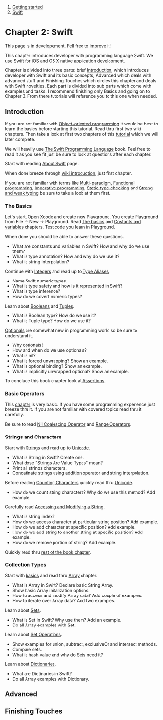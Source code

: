   
  
  1. [Getting started](https://github.com/Rep2/in2iOSPlayground/blob/master/Chapter%201:%20Getting%20started.md)
  2. [Swift](https://github.com/Rep2/in2iOSPlayground/blob/master/Chapter%202:%20Swift.md)
  

# Chapter 2: Swift

This page is in developement. Fell free to improve it!

This chapter introduces developer with programming language Swift. We use Swift for iOS and OS X native application development.

Chapter is divided into three parts: brief [Introduction](https://github.com/Rep2/in2iOSPlayground/blob/master/Chapter%202:%20Swift.md#introduction), which introduces developer with Swift and its basic concepts, Advanced which deals with advanced stuff and Finishing Touches which circles this chapter and deals with Swift novelties. Each part is divided into sub parts which come with examples and tasks. I recommend finishing only Basics and going on to Chapter 3. From there tutorials will reference you to this one when needed.


## Introduction

If you are not familiar with [Object-oriented programming](https://en.wikipedia.org/wiki/Object-oriented_programming) it would be best to learn the basics before starting this tutorial. Read thru first two wiki chapters. Then take a look at first two chapters of this [tutorial](http://www.raywenderlich.com/81952/intro-object-oriented-design-swift-part-1) which we will later complete.

We will heavily use [The Swift Programming Language](https://developer.apple.com/library/ios/documentation/Swift/Conceptual/Swift_Programming_Language/index.html#//apple_ref/doc/uid/TP40014097-CH3-ID0) book. Feel free to read it as you see fit just be sure to look at questions after each chapter.

Start with reading [About Swift](https://developer.apple.com/library/ios/documentation/Swift/Conceptual/Swift_Programming_Language/index.html#//apple_ref/doc/uid/TP40014097-CH3-ID0) page.

When done breeze through [wiki introduction](https://en.wikipedia.org/wiki/Swift_(programming_language)), just first chapter. 

If you are not familiar with terms like [Multi-paradigm](https://en.wikipedia.org/wiki/Multi-paradigm_programming_language), [Functional programming](https://en.wikipedia.org/wiki/Functional_programming), [Imperative programming](https://en.wikipedia.org/wiki/Imperative_programming), [Static type-checking](https://en.wikipedia.org/wiki/Type_system#Static_type-checking) and [Strong and weak typing](https://en.wikipedia.org/wiki/Strong_and_weak_typing) be sure to take a look at them first.


### The Basics

Let's start. Open Xcode and create new Playground. You create Playground from File -> New -> Playground. Read [The basics](https://developer.apple.com/library/ios/documentation/Swift/Conceptual/Swift_Programming_Language/TheBasics.html#//apple_ref/doc/uid/TP40014097-CH5-ID310) and [Costants and variables](https://developer.apple.com/library/ios/documentation/Swift/Conceptual/Swift_Programming_Language/TheBasics.html#//apple_ref/doc/uid/TP40014097-CH5-ID310) chapters. Test code you learn in Playground.

When done you should be able to answer these questions.

  - What are constants and variables in Swift? How and why do we use them?
  - What is type annotation? How and why do we use it?
  - What is string interpolation?

Continue with [Integers](https://developer.apple.com/library/ios/documentation/Swift/Conceptual/Swift_Programming_Language/TheBasics.html#//apple_ref/doc/uid/TP40014097-CH5-ID317) and read up to [Type Aliases](https://developer.apple.com/library/ios/documentation/Swift/Conceptual/Swift_Programming_Language/TheBasics.html#//apple_ref/doc/uid/TP40014097-CH5-ID327).

  - Name Swift numeric types. 
  - What is type safety and how is it represented in Swift?
  - What is type inference?
  - How do we covert numeric types?

Learn about [Booleans](https://developer.apple.com/library/ios/documentation/Swift/Conceptual/Swift_Programming_Language/TheBasics.html#//apple_ref/doc/uid/TP40014097-CH5-ID328) and [Tuples](https://developer.apple.com/library/ios/documentation/Swift/Conceptual/Swift_Programming_Language/TheBasics.html#//apple_ref/doc/uid/TP40014097-CH5-ID329).

  - What is Boolean type? How do we use it?
  - What is Tuple type? How do we use it?

[Optionals](https://developer.apple.com/library/ios/documentation/Swift/Conceptual/Swift_Programming_Language/TheBasics.html#//apple_ref/doc/uid/TP40014097-CH5-ID330) are somewhat new in programming world so be sure to understand it. 

  - Why optionals?
  - How and when do we use optionals?
  - What is nil?
  - What is forced unwrapping? Show an example.
  - What is optional binding? Show an example.
  - What is implicitly unwrapped optional? Show an example.
  
To conclude this book chapter look at [Assertions](https://developer.apple.com/library/ios/documentation/Swift/Conceptual/Swift_Programming_Language/TheBasics.html#//apple_ref/doc/uid/TP40014097-CH5-ID335).


### Basic Operators

This [chapter](https://developer.apple.com/library/ios/documentation/Swift/Conceptual/Swift_Programming_Language/BasicOperators.html#//apple_ref/doc/uid/TP40014097-CH6-ID60) is very basic. If you have some programming experience just breeze thru it. If you are not familiar with covered topics read thru it carefully. 

Be sure to read [Nil Coalescing Operator](https://developer.apple.com/library/ios/documentation/Swift/Conceptual/Swift_Programming_Language/BasicOperators.html#//apple_ref/doc/uid/TP40014097-CH6-ID72) and [Range Operators](https://developer.apple.com/library/ios/documentation/Swift/Conceptual/Swift_Programming_Language/BasicOperators.html#//apple_ref/doc/uid/TP40014097-CH6-ID73).


### Strings and Characters

Start with [Strings](https://developer.apple.com/library/ios/documentation/Swift/Conceptual/Swift_Programming_Language/StringsAndCharacters.html#//apple_ref/doc/uid/TP40014097-CH7-ID285) and read up to [Unicode](https://developer.apple.com/library/ios/documentation/Swift/Conceptual/Swift_Programming_Language/StringsAndCharacters.html#//apple_ref/doc/uid/TP40014097-CH7-ID293).

  - What is String in Swift? Create one.
  - What dose "Strings Are Value Types" mean?
  - Print all strings characters.
  - Concatinate strings using addition operator and string interpolation.

Before reading [Counting Characters](https://developer.apple.com/library/ios/documentation/Swift/Conceptual/Swift_Programming_Language/StringsAndCharacters.html#//apple_ref/doc/uid/TP40014097-CH7-ID297) quickly read thru [Unicode](https://developer.apple.com/library/ios/documentation/Swift/Conceptual/Swift_Programming_Language/StringsAndCharacters.html#//apple_ref/doc/uid/TP40014097-CH7-ID293).

  - How do we count string characters? Why do we use this method? Add example.

Carefully read [Accessing and Modifying a String](https://developer.apple.com/library/ios/documentation/Swift/Conceptual/Swift_Programming_Language/StringsAndCharacters.html#//apple_ref/doc/uid/TP40014097-CH7-ID494).

  - What is string index?
  - How do we access character at particular string position? Add example.
  - How do we add character at specific position? Add example.
  - How do we add string to another string at specific position? Add example.
  - How do we remove portion of string? Add example.

Quickly read thru [rest of the book chapter](https://developer.apple.com/library/ios/documentation/Swift/Conceptual/Swift_Programming_Language/StringsAndCharacters.html#//apple_ref/doc/uid/TP40014097-CH7-ID298).


### Collection Types

Start with [basics](https://developer.apple.com/library/ios/documentation/Swift/Conceptual/Swift_Programming_Language/CollectionTypes.html#//apple_ref/doc/uid/TP40014097-CH8-ID105) and read thru [Array](https://developer.apple.com/library/ios/documentation/Swift/Conceptual/Swift_Programming_Language/CollectionTypes.html#//apple_ref/doc/uid/TP40014097-CH8-ID107) chapter.

  - What is Array in Swift? Declare basic String Array.
  - Show basic Array initalization options.
  - How to access and modify Array data? Add couple of examples.
  - How to iterate over Array data? Add two examples.

Learn about [Sets](https://developer.apple.com/library/ios/documentation/Swift/Conceptual/Swift_Programming_Language/CollectionTypes.html#//apple_ref/doc/uid/TP40014097-CH8-ID484).

  - What is Set in Swift? Why use them? Add an example.
  - Do all Array examples with Set.

Learn about [Set Operations](https://developer.apple.com/library/ios/documentation/Swift/Conceptual/Swift_Programming_Language/CollectionTypes.html#//apple_ref/doc/uid/TP40014097-CH8-ID490).

  - Show examples for union, subtract, exclusiveOr and intersect methods.
  - Compare sets.
  - What is hash value and why do Sets need it?

Learn about [Dictionaries](https://developer.apple.com/library/ios/documentation/Swift/Conceptual/Swift_Programming_Language/CollectionTypes.html#//apple_ref/doc/uid/TP40014097-CH8-ID113).

  - What are Dictinaries in Swift?
  - Do all Array examples with Dictionary. 


## Advanced


## Finishing Touches
